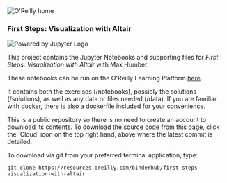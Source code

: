 <img src="https://cdn.oreillystatic.com/images/sitewide-headers/oreilly_logo_mark_red.svg" alt="O'Reilly home"/>

### First Steps: Visualization with Altair

![Powered by Jupyter Logo](https://cdn.oreillystatic.com/images/icons/powered_by_jupyter.png)

This project contains the Jupyter Notebooks and supporting files for _First Steps: Visualization with Altair_ with Max Humber. 

These notebooks can be run on the O'Reilly Learning Platform [here](https://learning.oreilly.com/jupyter-notebooks/~/${NOTEBOOK_FPID}).

It contains both the exercises (/notebooks), possibly the solutions (/solutions), as well as any data or files needed (/data). If you are familiar with docker, there is also a dockerfile included for your convenience. 

This is a public repository so there is no need to create an account to download its contents. To download the source code from this page, click the 'Cloud' icon on the top right hand, above where the latest commit is detailed.

To download via git from your preferred terminal application, type:

```git clone https://resources.oreilly.com/binderhub/first-steps-visualization-with-altair```
